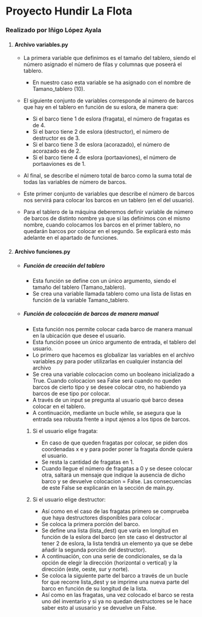 # Proyecto Hundir La Flota
### Realizado por Iñigo López Ayala

1. #### Archivo variables.py

    * La primera variable que definimos es el tamaño del tablero, siendo el número asignado el número de filas y columnas que poseerá el tablero.
        - En nuestro caso esta variable se ha asignado con el nombre de Tamano_tablero (10).
    * El siguiente conjunto de variables corresponde al número de barcos que hay en el tablero en función de su eslora, de manera que:
        - Si el barco tiene 1 de eslora (fragata), el número de fragatas es de 4.
        - Si el barco tiene 2 de eslora (destructor), el número de destructor es de 3.
        - Si el barco tiene 3 de eslora (acorazado), el número de acorazado es de 2.
        - Si el barco tiene 4 de eslora (portaaviones), el número de portaaviones es de 1.
    * Al final, se describe el número total de barco como la suma total de todas las variables de número de barcos.

    * Este primer conjunto de variables que describe el número de barcos nos servirá para colocar los barcos en un tablero (en el del usuario).

    * Para el tablero de la máquina deberemos definir variable de número de barcos de distinto nombre ya que si las definimos con el mismo nombre, cuando colocamos los barcos en el primer tablero, no quedarán barcos por colocar en el segundo. Se explicará esto más adelante en el apartado de funciones.

2. #### Archivo funciones.py

    * ##### *Función de creación del tablero*

        * Esta función se define con un único argumento, siendo el tamaño del tablero (Tamano_tablero).
        * Se crea una variable llamada tablero como una lista de listas en función de la variable Tamano_tablero.
    
    * ##### *Función de colocación de barcos de manera manual*

        * Esta función nos permite colocar cada barco de manera manual en la ubicación que desee el usuario.
        * Esta función posee un único argumento de entrada, el tablero del usuario.
        * Lo primero que hacemos es globalizar las variables en el archivo variables.py para poder utilizarlas en cualquier instancia del archivo
        * Se crea una variable colocacion como un booleano inicializado a True. Cuando colocacion sea False será cuando no queden barcos de cierto tipo y se desee colocar otro, no habiendo ya barcos de ese tipo por colocar.
        * A través de un input se pregunta al usuario qué barco desea colocar en el tablero.
        * A continuación, mediante un bucle while, se asegura que la entrada sea robusta frente a input ajenos a los tipos de barcos.
        
        1. Si el usuario elige fragata:

            - En caso de que queden fragatas por colocar, se piden dos coordenadas x e y para poder poner la fragata donde quiera el usuario.
            - Se resta la cantidad de fragatas en 1.
            - Cuando llegue el número de fragatas a 0 y se desee colocar otra, saltará un mensaje que indique la ausencia de dicho barco y se devuelve
            colocacion = False. Las consecuencias de este False se explicarán en la sección de main.py.
        
        2. Si el usuario elige destructor:

            - Así como en el caso de las fragatas primero se comprueba que haya destructores disponibles para colocar .
            - Se coloca la primera porción del barco.
            - Se define una lista (lista_dest) que varía en longitud en función de la eslora del barco (en ste caso el destructor al tener 2 de eslora, la lista tendrá un elemento ya que se debe añadir la segunda porción del destructor).
            - A continuación, con una serie de condicionales, se da la opción de elegir la dirección (horizontal o vertical) y la dirección (este, oeste, sur y norte).
            - Se coloca la siguiente parte del barco a través de un bucle for que recorre lista_dest y se imprime una nueva parte del barco en función de su longitud de la lista.
            - Así como en las fragatas, una vez colocado el barco se resta uno del inventario y si ya no quedan destructores se le hace saber esto al ususario y se devuelve un False.

            


